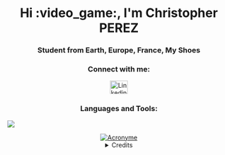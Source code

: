 <h1 align="center">Hi :video_game:, I'm Christopher PEREZ</h1>
<h3 align="center">Student from Earth, Europe, France, My Shoes</h3>
<h3 align="center">Connect with me:</h3>

<p align="center">
    <a href="https://www.linkedin.com/in/christopher-perez-8a6b3a272/" target="_blank"><img align="center" src="https://raw.githubusercontent.com/rahuldkjain/github-profile-readme-generator/master/src/images/icons/Social/linked-in-alt.svg" alt="Linkedin of Christopher PEREZ" height="30" width="40" /></a></p>

<h3 align="center">Languages and Tools:</h3>

<p align="center">
  <a href="">
    <img src="https://skillicons.dev/icons?i=html,css,wordpress,mysql,js,ts,nodejs,threejs,kotlin,python,php,bootstrap,figma" style="display: flex; justify-content: center; align-items: center;"/>
  </a>
</p>

<div align="center">
    <a href="https://ibb.co/DWSxq8P">
        <img src="https://images-wixmp-ed30a86b8c4ca887773594c2.wixmp.com/f/81c0262b-037a-4f2b-b1eb-0c055c486fe2/daujk7r-a6a8fd6b-10dc-483b-bb23-a9f4cdd1bfb3.gif?token=eyJ0eXAiOiJKV1QiLCJhbGciOiJIUzI1NiJ9.eyJzdWIiOiJ1cm46YXBwOjdlMGQxODg5ODIyNjQzNzNhNWYwZDQxNWVhMGQyNmUwIiwiaXNzIjoidXJuOmFwcDo3ZTBkMTg4OTgyMjY0MzczYTVmMGQ0MTVlYTBkMjZlMCIsIm9iaiI6W1t7InBhdGgiOiJcL2ZcLzgxYzAyNjJiLTAzN2EtNGYyYi1iMWViLTBjMDU1YzQ4NmZlMlwvZGF1ams3ci1hNmE4ZmQ2Yi0xMGRjLTQ4M2ItYmIyMy1hOWY0Y2RkMWJmYjMuZ2lmIn1dXSwiYXVkIjpbInVybjpzZXJ2aWNlOmZpbGUuZG93bmxvYWQiXX0.LNdPGh1uneY8bZogs-UnYJLPPVn0bU2uX-3Ce_UrxXw" alt="Acronyme" border="0">
    </a>
</div>

<details>
  <summary align="center">Credits</summary><p align="center">
    <sub>*All rights are reserved to <b>pixeljeff</b> & Thank you to <b>FLORENT BACCARD</b> for guiding me on using GitHub*</sub>
</p></details>
